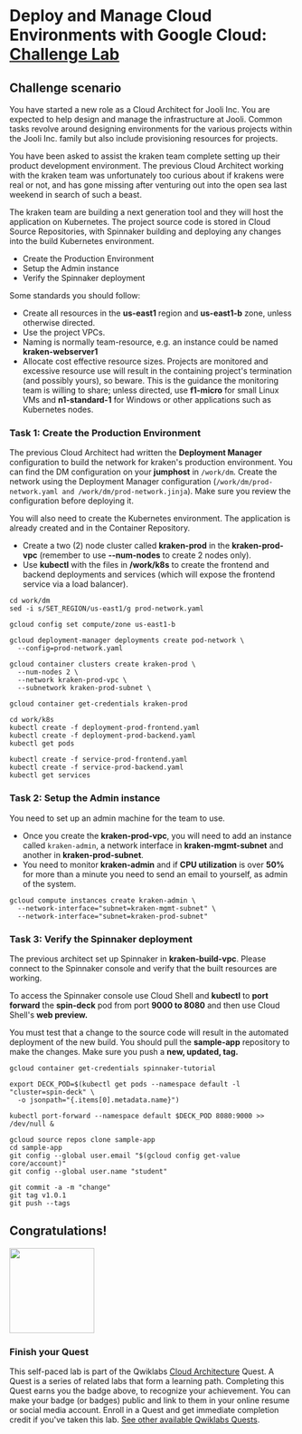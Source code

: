 # Deploy and Manage Cloud Environments with Google Cloud: [Challenge Lab](https://www.qwiklabs.com/focuses/10417?parent=catalog)

## Challenge scenario
You have started a new role as a Cloud Architect for Jooli Inc. You are expected to help design and manage the infrastructure at Jooli. Common tasks revolve around designing environments for the various projects within the Jooli Inc. family but also include provisioning resources for projects.

You have been asked to assist the kraken team complete setting up their product development environment. The previous Cloud Architect working with the kraken team was unfortunately too curious about if krakens were real or not, and has gone missing after venturing out into the open sea last weekend in search of such a beast.

The kraken team are building a next generation tool and they will host the application on Kubernetes. The project source code is stored in Cloud Source Repositories, with Spinnaker building and deploying any changes into the build Kubernetes environment.
- Create the Production Environment
- Setup the Admin instance
- Verify the Spinnaker deployment

Some standards you should follow:
- Create all resources in the **us-east1** region and **us-east1-b** zone, unless otherwise directed.
- Use the project VPCs.
- Naming is normally team-resource, e.g. an instance could be named **kraken-webserver1**
- Allocate cost effective resource sizes. Projects are monitored and excessive resource use will result in the containing project's termination (and possibly yours), so beware. This is the guidance the monitoring team is willing to share; unless directed, use **f1-micro** for small Linux VMs and **n1-standard-1** for Windows or other applications such as Kubernetes nodes.

### Task 1: Create the Production Environment
The previous Cloud Architect had written the **Deployment Manager** configuration to build the network for kraken's production environment. You can find the DM configuration on your **jumphost** in `/work/dm`. Create the network using the Deployment Manager configuration (`/work/dm/prod-network.yaml and /work/dm/prod-network.jinja`). Make sure you review the configuration before deploying it.

You will also need to create the Kubernetes environment. The application is already created and in the Container Repository.
- Create a two (2) node cluster called **kraken-prod** in the **kraken-prod-vpc** (remember to use **--num-nodes** to create 2 nodes only).
- Use **kubectl** with the files in **/work/k8s** to create the frontend and backend deployments and services (which will expose the frontend service via a load balancer).

```
cd work/dm
sed -i s/SET_REGION/us-east1/g prod-network.yaml

gcloud config set compute/zone us-east1-b

gcloud deployment-manager deployments create pod-network \
  --config=prod-network.yaml

gcloud container clusters create kraken-prod \
  --num-nodes 2 \
  --network kraken-prod-vpc \
  --subnetwork kraken-prod-subnet \

gcloud container get-credentials kraken-prod

cd work/k8s
kubectl create -f deployment-prod-frontend.yaml
kubectl create -f deployment-prod-backend.yaml
kubectl get pods

kubectl create -f service-prod-frontend.yaml
kubectl create -f service-prod-backend.yaml
kubectl get services
```

### Task 2: Setup the Admin instance
You need to set up an admin machine for the team to use.
- Once you create the **kraken-prod-vpc**, you will need to add an instance called `kraken-admin`, a network interface in **kraken-mgmt-subnet** and another in **kraken-prod-subnet**.
- You need to monitor **kraken-admin** and if **CPU utilization** is over **50%** for more than a minute you need to send an email to yourself, as admin of the system.

```
gcloud compute instances create kraken-admin \
  --network-interface="subnet=kraken-mgmt-subnet" \
  --network-interface="subnet=kraken-prod-subnet"
```

### Task 3: Verify the Spinnaker deployment
The previous architect set up Spinnaker in **kraken-build-vpc**. Please connect to the Spinnaker console and verify that the built resources are working.

To access the Spinnaker console use Cloud Shell and **kubectl** to **port forward** the **spin-deck** pod from port **9000 to 8080** and then use Cloud Shell's **web preview.**

You must test that a change to the source code will result in the automated deployment of the new build. You should pull the **sample-app** repository to make the changes. Make sure you push a **new, updated, tag.**

```
gcloud container get-credentials spinnaker-tutorial

export DECK_POD=$(kubectl get pods --namespace default -l "cluster=spin-deck" \
  -o jsonpath="{.items[0].metadata.name}")

kubectl port-forward --namespace default $DECK_POD 8080:9000 >> /dev/null &

gcloud source repos clone sample-app
cd sample-app
git config --global user.email "$(gcloud config get-value core/account)"
git config --global user.name "student"

git commit -a -m "change"
git tag v1.0.1
git push --tags
```

## Congratulations!
<img src="https://github.com/kkkkk317/qwiklabs-challenge-lab-gcp/blob/main/img/Deploy-and-Manage-Cloud-Environments-with-Google-Cloud.png" height="150" /> 

### Finish your Quest
This self-paced lab is part of the Qwiklabs [Cloud Architecture](https://google.qwiklabs.com/quests/24) Quest. A Quest is a series of related labs that form a learning path. Completing this Quest earns you the badge above, to recognize your achievement. You can make your badge (or badges) public and link to them in your online resume or social media account. Enroll in a Quest and get immediate completion credit if you've taken this lab. [See other available Qwiklabs Quests](https://google.qwiklabs.com/catalog).
